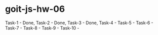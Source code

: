 # goit-js-hw-06

Task-1 - Done,
Task-2 - Done,
Task-3 - Done,
Task-4 -
Task-5 -
Task-6 -
Task-7 -
Task-8 -
Task-9 -
Task-10 -
